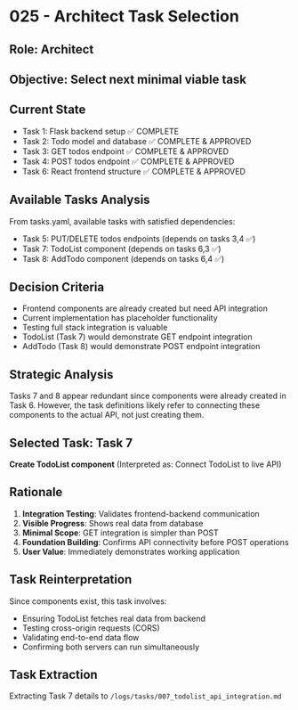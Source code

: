 # 025 - Architect Task Selection

## Role: Architect  
## Objective: Select next minimal viable task

## Current State
- Task 1: Flask backend setup ✅ COMPLETE
- Task 2: Todo model and database ✅ COMPLETE & APPROVED  
- Task 3: GET todos endpoint ✅ COMPLETE & APPROVED
- Task 4: POST todos endpoint ✅ COMPLETE & APPROVED
- Task 6: React frontend structure ✅ COMPLETE & APPROVED

## Available Tasks Analysis
From tasks.yaml, available tasks with satisfied dependencies:
- Task 5: PUT/DELETE todos endpoints (depends on tasks 3,4 ✅)
- Task 7: TodoList component (depends on tasks 6,3 ✅)
- Task 8: AddTodo component (depends on tasks 6,4 ✅)

## Decision Criteria
- Frontend components are already created but need API integration
- Current implementation has placeholder functionality
- Testing full stack integration is valuable
- TodoList (Task 7) would demonstrate GET endpoint integration
- AddTodo (Task 8) would demonstrate POST endpoint integration

## Strategic Analysis
Tasks 7 and 8 appear redundant since components were already created in Task 6. However, the task definitions likely refer to connecting these components to the actual API, not just creating them.

## Selected Task: Task 7
**Create TodoList component** (Interpreted as: Connect TodoList to live API)

## Rationale
1. **Integration Testing**: Validates frontend-backend communication
2. **Visible Progress**: Shows real data from database
3. **Minimal Scope**: GET integration is simpler than POST
4. **Foundation Building**: Confirms API connectivity before POST operations
5. **User Value**: Immediately demonstrates working application

## Task Reinterpretation
Since components exist, this task involves:
- Ensuring TodoList fetches real data from backend
- Testing cross-origin requests (CORS)
- Validating end-to-end data flow
- Confirming both servers can run simultaneously

## Task Extraction
Extracting Task 7 details to `/logs/tasks/007_todolist_api_integration.md`